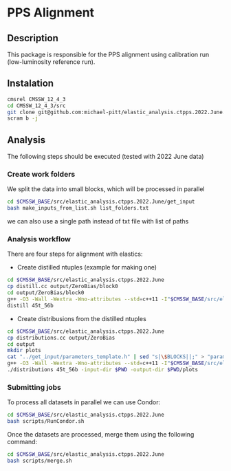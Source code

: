 # PPS Alignment

## Description

This package is responsible for the PPS alignment using calibration run (low-luminosity reference run).

## Instalation
```bash
cmsrel CMSSW_12_4_3
cd CMSSW_12_4_3/src
git clone git@github.com:michael-pitt/elastic_analysis.ctpps.2022.June.git
scram b -j
```

## Analysis
The following steps should be executed (tested with 2022 June data)

### Create work folders

We split the data into small blocks, which will be processed in parallel

```bash
cd $CMSSW_BASE/src/elastic_analysis.ctpps.2022.June/get_input
bash make_inputs_from_list.sh list_folders.txt
```
we can also use a single path instead of txt file with list of paths

### Analysis workflow

There are four steps for alignment with elastics:
  - Create distilled ntuples (example for making one)
```bash
cd $CMSSW_BASE/src/elastic_analysis.ctpps.2022.June
cp distill.cc output/ZeroBias/block0
cd output/ZeroBias/block0
g++ -O3 -Wall -Wextra -Wno-attributes --std=c++11 -I"$CMSSW_BASE/src/elastic_analysis.ctpps.2022.June" `root-config --libs` -lMinuit -lMinuit2 `root-config --cflags` -I"$CMSSW_BASE/src" -I"$CMSSW_RELEASE_BASE/src" -L"$CMSSW_BASE/lib/$SCRAM_ARCH" -L"$CMSSW_RELEASE_BASE/lib/$SCRAM_ARCH" -lDataFormatsFWLite -lDataFormatsCommon -lDataFormatsCTPPSDetId distill.cc -o distill
distill 45t_56b
```
  - Create distribusions from the distilled ntuples
```bash
cd $CMSSW_BASE/src/elastic_analysis.ctpps.2022.June
cp distributions.cc output/ZeroBias
cd output
mkdir plots
cat "../get_input/parameters_template.h" | sed "s|\$BLOCKS||;" > "parameters.h"
g++ -O3 -Wall -Wextra -Wno-attributes --std=c++11 -I"$CMSSW_BASE/src/elastic_analysis.ctpps.2022.June" `root-config --libs` -lMinuit -lMinuit2 `root-config --cflags` -I"$CMSSW_BASE/src" -I"$CMSSW_RELEASE_BASE/src" -L"$CMSSW_BASE/lib/$SCRAM_ARCH" -L"$CMSSW_RELEASE_BASE/lib/$SCRAM_ARCH" -lDataFormatsFWLite -lDataFormatsCommon -lDataFormatsCTPPSDetId distributions.cc -o distributions 
./distributions 45t_56b -input-dir $PWD -output-dir $PWD/plots
```


### Submitting jobs

To process all datasets in parallel we can use Condor:
```bash
cd $CMSSW_BASE/src/elastic_analysis.ctpps.2022.June
bash scripts/RunCondor.sh
```

Once the datasets are processed, merge them using the following command:
```bash
cd $CMSSW_BASE/src/elastic_analysis.ctpps.2022.June
bash scripts/merge.sh
```



